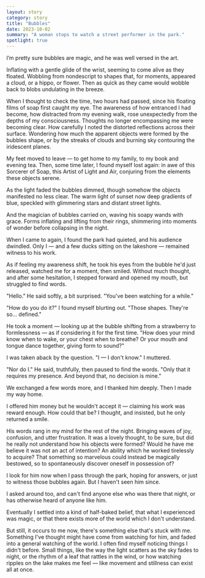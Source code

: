 ```yaml
---
layout: story
category: story
title: "Bubbles"
date: 2023-10-02
summary: "A woman stops to watch a street performer in the park."
spotlight: true
---
```


I’m pretty sure bubbles are magic, and he was well versed in the art.

Inflating with a gentle glide of the wrist, seeming to come alive as they floated. Wobbling from nondescript to shapes that, for moments, appeared a cloud, or a hippo, or flower. Then as quick as they came would wobble back to blobs undulating in the breeze.

When I thought to check the time, two hours had passed, since his floating films of soap first caught my eye. The awareness of how entranced I had become, how distracted from my evening walk, rose unexpectedly from the depths of my consciousness. Thoughts no longer encompassing me were becoming clear. How carefully I noted the distorted reflections across their surface. Wondering how much the apparent objects were formed by the bubbles shape, or by the streaks of clouds and burning sky contouring the iridescent planes.

My feet moved to leave — to get home to my family, to my book and evening tea. Then, some time later, I found myself lost again: in awe of this Sorcerer of Soap, this Artist of Light and Air, conjuring from the elements these objects serene.

As the light faded the bubbles dimmed, though somehow the objects manifested no less clear. The warm light of sunset now deep gradients of blue, speckled with glimmering stars and distant street lights.

And the magician of bubbles carried on, waving his soapy wands with grace. Forms inflating and lifting from their rings, shimmering into moments of wonder before collapsing in the night.

When I came to again, I found the park had quieted, and his audience dwindled. Only I — and a few ducks sitting on the lakeshore — remained witness to his work.

As if feeling my awareness shift, he took his eyes from the bubble he'd just released, watched me for a moment, then smiled. Without much thought, and after some hesitation, I stepped forward and opened my mouth, but struggled to find words.

"Hello." He said softly, a bit surprised. "You've been watching for a while."

"How do you do it?" I found myself blurting out. "Those shapes. They're so... defined."

He took a moment — looking up at the bubble shifting from a strawberry to formlessness — as if considering it for the first time. "How does your mind know when to wake, or your chest when to breathe? Or your mouth and tongue dance together, giving form to sound?"

I was taken aback by the question. "I — I don't know." I muttered.

"Nor do I." He said, truthfully, then paused to find the words. "Only that it requires my presence. And beyond that, no decision is mine."

We exchanged a few words more, and I thanked him deeply. Then I made my way home.

I offered him money but he wouldn't accept it — claiming his work was reward enough. How could that be? I thought, and insisted, but he only returned a smile.

His words rang in my mind for the rest of the night. Bringing waves of joy, confusion, and utter frustration. It was a lovely thought, to be sure, but did he really not understand how his objects were formed? Would he have me believe it was not an act of intention? An ability which he worked tirelessly to acquire? That something so marvelous could instead be magically bestowed, so to spontaneously discover oneself in possession of?

I look for him now when I pass through the park, hoping for answers, or just to witness those bubbles again. But I haven't seen him since.

I asked around too, and can't find anyone else who was there that night, or has otherwise heard of anyone like him.

Eventually I settled into a kind of half-baked belief, that what I experienced was magic, or that there exists more of the world which I don't understand.

But still, it occurs to me now, there's something else that's stuck with me. Something I've thought might have come from watching for him, and faded into a general watching of the world. I often find myself noticing things I didn't before. Small things, like the way the light scatters as the sky fades to night, or the rhythm of a leaf that rattles in the wind, or how watching ripples on the lake makes me feel — like movement and stillness can exist all at once.
